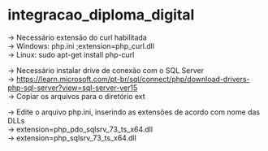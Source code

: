# integracao_diploma_digital

-> Necessário extensão do curl habilitada <br>
    -> Windows:  php.ini ;extension=php_curl.dll <br>
    -> Linux: sudo apt-get install php-curl <br>

-> Necessário instalar drive de conexão com o SQL Server <br>
    -> https://learn.microsoft.com/pt-br/sql/connect/php/download-drivers-php-sql-server?view=sql-server-ver15 <br>
    -> Copiar os arquivos para o diretório ext <br>

-> Edite o arquivo php.ini, inserindo as extensões de acordo com nome das DLLs <br>
    -> extension=php_pdo_sqlsrv_73_ts_x64.dll <br>
    -> extension=php_sqlsrv_73_ts_x64.dll <br>